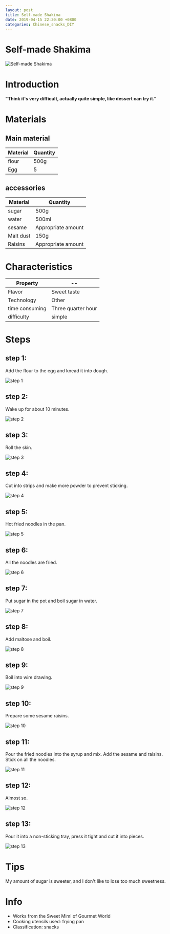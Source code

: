 ```yaml
---
layout: post
title: Self-made Shakima
date: 2019-04-15 22:30:00 +0800
categories: Chinese_snacks_DIY
---
```


# Self-made Shakima

![Self-made Shakima]({{site.baseurl}}/img/401508/401508.jpg)

# Introduction

**"Think it's very difficult, actually quite simple, like dessert can try it."**

# Materials


## Main material

Material|Quantity
--|--
flour|500g
Egg|5

## accessories

Material|Quantity
--|--
sugar|500g
water|500ml
sesame|Appropriate amount
Malt dust|150g
Raisins|Appropriate amount

# Characteristics

Property|--
--|--
Flavor|Sweet taste
Technology|Other
time consuming|Three quarter hour
difficulty|simple

# Steps

## step 1:

Add the flour to the egg and knead it into dough.

![step 1]({{site.baseurl}}/img/401508/1.jpg)

## step 2:

Wake up for about 10 minutes.

![step 2]({{site.baseurl}}/img/401508/2.jpg)

## step 3:

Roll the skin.

![step 3]({{site.baseurl}}/img/401508/3.jpg)

## step 4:

Cut into strips and make more powder to prevent sticking.

![step 4]({{site.baseurl}}/img/401508/4.jpg)

## step 5:

Hot fried noodles in the pan.

![step 5]({{site.baseurl}}/img/401508/5.jpg)

## step 6:

All the noodles are fried.

![step 6]({{site.baseurl}}/img/401508/6.jpg)

## step 7:

Put sugar in the pot and boil sugar in water.

![step 7]({{site.baseurl}}/img/401508/7.jpg)

## step 8:

Add maltose and boil.

![step 8]({{site.baseurl}}/img/401508/8.jpg)

## step 9:

Boil into wire drawing.

![step 9]({{site.baseurl}}/img/401508/9.jpg)

## step 10:

Prepare some sesame raisins.

![step 10]({{site.baseurl}}/img/401508/10.jpg)

## step 11:

Pour the fried noodles into the syrup and mix. Add the sesame and raisins. Stick on all the noodles.

![step 11]({{site.baseurl}}/img/401508/11.jpg)

## step 12:

Almost so.

![step 12]({{site.baseurl}}/img/401508/12.jpg)

## step 13:

Pour it into a non-sticking tray, press it tight and cut it into pieces.

![step 13]({{site.baseurl}}/img/401508/13.jpg)

# Tips

My amount of sugar is sweeter, and I don't like to lose too much sweetness.

# Info

- Works from the Sweet Mimi of Gourmet World
- Cooking utensils used: frying pan
- Classification: snacks